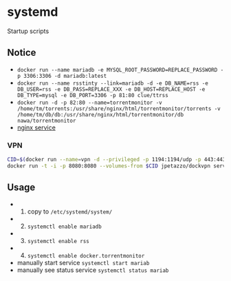 # systemd
Startup scripts

## Notice

 - `docker run --name mariadb -e MYSQL_ROOT_PASSWORD=REPLACE_PASSWORD -p 3306:3306 -d mariadb:latest`
 - `docker run --name rsstinty --link=mariadb -d -e DB_NAME=rss -e DB_USER=rss -e DB_PASS=REPLACE_XXX -e DB_HOST=REPLACE_HOST -e DB_TYPE=mysql -e DB_PORT=3306 -p 81:80 clue/ttrss`
 - `docker run -d -p 82:80 --name=torrentmonitor -v /home/tm/torrents:/usr/share/nginx/html/torrentmonitor/torrents -v /home/tm/db/db:/usr/share/nginx/html/torrentmonitor/db nawa/torrentmonitor`
 - [nginx service](https://github.com/NBakaev/awesome/blob/master/common/nginx_make.sh)   

### VPN
 ```bash
 CID=$(docker run --name=vpn -d --privileged -p 1194:1194/udp -p 443:443/tcp jpetazzo/dockvpn)
 docker run -t -i -p 8080:8080 --volumes-from $CID jpetazzo/dockvpn serveconfig
 ```

## Usage
 - 1) copy to `/etc/systemd/system/`
 - 2) `systemctl enable mariadb`
 - 3) `systemctl enable rss`
 - 4) `systemctl enable docker.torrentmonitor`
 - manually start service `systemctl start mariab`
 - manually see status service `systemctl status mariab`
